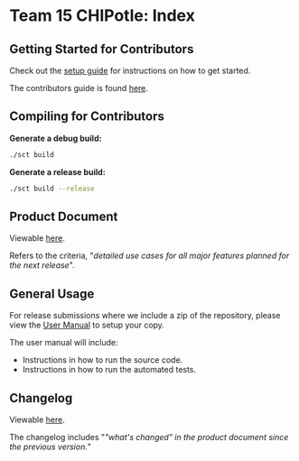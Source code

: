 # Team 15 CHIPotle: Index

## Getting Started for Contributors

Check out the [setup guide](docs/developer/Setup.md) for instructions on how to get started.

The contributors guide is found [here](CONTRIBUTING.md).

## Compiling for Contributors

**Generate a debug build:**

```bash
./sct build
```

**Generate a release build:**

```bash
./sct build --release
```

## Product Document

Viewable [here](docs/project/Product-Document.md).

Refers to the criteria, "*detailed use cases for all major features planned for the next release*".

## General Usage

For release submissions where we include a zip of the repository, please view the [User Manual](docs/project/User-Manual.md) to setup your copy.

The user manual will include:

- Instructions in how to run the source code.
- Instructions in how to run the automated tests. 

## Changelog

Viewable [here](docs/project/CHANGELOG.md).

The changelog includes "*"what's changed" in the product document since the previous version.*"